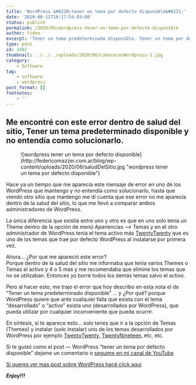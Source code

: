 ```yaml
---
title: 'WordPress &#8220;tener un tema por defecto disponible&#8221;'
date: '2020-06-11T10:17:54-03:00'
status: publish
permalink: /2020/06/wordpress-tener-un-tema-por-defecto-disponible
author: fideo
excerpt: 'Tener un tema predeterminado disponible. Tener un tema por defecto disponible.'
type: post
id: 1402
thumbnail: ../../../uploads/2020/06/cabecerasWordpress-1.jpg
category:
    - Software
tag:
    - software
    - wordpress
post_format: []
footnotes:
    - ''
---
```

Me encontré con este error dentro de salud del sitio, Tener un tema predeterminado disponible y no entendía como solucionarlo.
------------------------------------------------------------------------------------------------------------------------------

<figure class="wp-block-image size-large">![wordpress tener un tema por defecto disponible](http://federicomazzei.com.ar/blog/wp-content/uploads/2020/06/saludDelSitio.jpg "wordpress tener un tema por defecto disponible")</figure>Hace ya un tiempo que me aparecía este mensaje de error en uno de los WordPress que mantengo y no entendía como solucionarlo, hasta que viendo otro sitio que mantengo me dí cuenta que ese error no me aparecía dentro de la salud del sitio, lo que me llevó a comparar ambos administradores de WordPress.

La única diferencia que existía entre uno y otro es que en uno solo tenía un Theme dentro de la opción de menú Apariencias –&gt; Temas y en el otro administrador de WordPress tenía el tema activo más [TwentyTwenty](https://es.wordpress.org/themes/twentytwenty/) que es uno de los temas que trae por defecto WordPress al instalarse por primera vez.

Ahora… ¿Por qué me apareció este error?   
Porque dentro de la salud del sitio me informaba que tenía varios Themes o Temas el activo y 4 o 5 mas y me recomendaba que elimine los temas que no se utilizaban. Entonces yo borré todos los demás temas salvo el activo.

Pero al hacer esto, me trajo el error que hoy describo en esta nota el de “Tener un tema predeterminado disponible” … y ¿Por qué? porque WordPress quiere que ante cualquier falla que exista con el tema “desarrollado” o “activo” exista uno (desarrollados por WordPress), que pueda utilizar por cualquier inconveniente que pueda ocurrir.

En síntesis, si te aparece esto… solo tenes que ir a la opción de Temas (Themes) y instalar (solo instalar) uno de los temas desarrollados por WordPress por ejemplo [TwentyTwenty](https://es.wordpress.org/themes/twentytwenty/), [TwentyNineteen](https://es.wordpress.org/themes/twentynineteen/), etc, etc.

Si te gustó como el post — WordPress “tener un tema por defecto disponible” dejame un comentario o [seguime en mi canal de YouTube](https://bit.ly/suscribiteamicanalYouTube)

[Si queres ver mas post sobre WordPress hacé click aquí](http://federicomazzei.com.ar/blog/tag/wordpress/)

***Enjoy!!!***